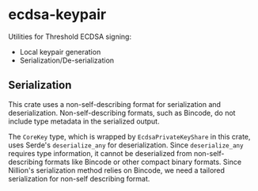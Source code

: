 # ecdsa-keypair

Utilities for Threshold ECDSA signing:
- Local keypair generation
- Serialization/De-serialization

## Serialization
This crate uses a non-self-describing format for serialization and deserialization. Non-self-describing formats, such as Bincode, do not include type metadata in the serialized output.

The `CoreKey` type, which is wrapped by `EcdsaPrivateKeyShare` in this crate, uses Serde's `deserialize_any` for deserialization. Since `deserialize_any` requires type information, it cannot be deserialized from non-self-describing formats like Bincode or other compact binary formats. Since Nillion's serialization method relies on Bincode, we need a tailored serialization for non-self describing format.
